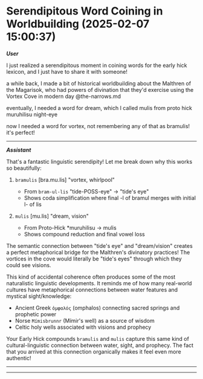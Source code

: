 <!-- Generated by SpecStory -->

# Serendipitous Word Coining in Worldbuilding (2025-02-07 15:00:37)

_**User**_

I just realized a serendipitous moment in coining words for the early hick lexicon, and I just have to share it with someone!

a while back, I made a bit of historical worldbuilding about the Malthren of the Magarisok, who had powers of divination that they'd exercise using the Vortex Cove in modern day @the-narrows.md 

eventually, I needed a word for dream, which I called mulis from proto hick muruhilisu night-eye

now I needed a word for vortex, not remembering any of that as bramulis! it's perfect! 

---

_**Assistant**_

That's a fantastic linguistic serendipity! Let me break down why this works so beautifully:

1. `bramulis` [bra.mu.lis] "vortex, whirlpool" 
   - From `bram-ul-lis` "tide-POSS-eye" → "tide's eye"
   - Shows coda simplification where final -l of bramul merges with initial l- of lis

2. `mulis` [mu.lis] "dream, vision"
   - From Proto-Hick *muruhilisu → mulis
   - Shows compound reduction and final vowel loss

The semantic connection between "tide's eye" and "dream/vision" creates a perfect 
metaphorical bridge for the Malthren's divinatory practices! The vortices in the 
cove would literally be "tide's eyes" through which they could see visions.

This kind of accidental coherence often produces some of the most naturalistic 
linguistic developments. It reminds me of how many real-world cultures have 
metaphorical connections between water features and mystical sight/knowledge:

- Ancient Greek `ὀμφαλός` (omphalos) connecting sacred springs and prophetic power
- Norse `Mímisbrunnr` (Mímir's well) as a source of wisdom
- Celtic holy wells associated with visions and prophecy

Your Early Hick compounds `bramulis` and `mulis` capture this same kind of 
cultural-linguistic connection between water, sight, and prophecy. The fact that 
you arrived at this connection organically makes it feel even more authentic!

---



---

